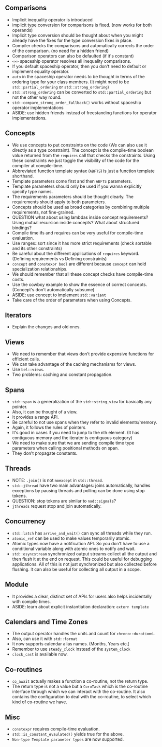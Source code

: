 ## Comparisons
- Implicit inequality operator is introduced
- implicit type conversion for comparisons is fixed. (now works for both operands)
- Implicit type conversion should be thought about when you might already have the fixes for the type conversion fixes in place.
- Compiler checks the comparisons and automatically corrects the order of the comparison. (no need for a hidden friend)
- Comparison operators can also be defaulted (if it's constant)
- `<=>` spaceship operator resolves all inequality comparisons.
- If you default spaceship operator, then you don't need to default or implement equality operator.
- `auto` in the spaceship operator needs to be thought in terms of the ordering type for your class members. (It might need to be `std::partial_ordering` or `std::strong_ordering`)
- `std::strong_ordering` can be converted to `std::partial_ordering` but not the other way round.
- `std::compare_strong_order_fallback()` works without spaceship operator implementations 
- ASIDE: use hidden friends instead of freestanding functions for operator implementations.

## Concepts
- We use concepts to put constraints on the code (We can also use it directly as a type constraint). The concept is the compile-time boolean value returned from the `requires` call that checks the constraints. Using these constraints we just toggle the visibility of the code for the compiler at compile-time. 
- Abbreviated function template syntax (`ABFTS`) is just a function template shorthand.
- Template parameters come first and then `ABFTS` parameters.
- Template parameters should only be used if you wanna explicitly specify type names.
- The requirements parameters should be thought clearly. The requirements should apply to both parameters. 
- Concepts should be used as broad categories by combining multiple requirements, not fine-grained.
- QUESTION what about using lambdas inside concept requirements? Using mutual recursion inside concepts? What about structured bindings?
- Compile time ifs and requires can be very useful for compile-time evaluation.
- Use ranges::sort since it has more strict requirements (check sortable and its other constraints)
- Be careful about the different applications of `requires` keyword. (Defining requirements vs Defining constraints)
- `concept` and `constexpr bool` are different because `concept` can hold specialization relationships.
- We should remember that all these concept checks have compile-time costs.
- Use the cowboy example to show the essence of correct concepts. (Concept's don't automatically subsume)
- ASIDE: use concept to implement `std::variant`
- Take care of the order of parameters when using Concepts.


## Iterators
- Explain the changes and old ones.

## Views
- We need to remember that views don't provide expensive functions for efficient calls.
- We can take advantage of the caching mechanisms for views.
- Use `bel::views`.
- Two problems: caching and constant propagation.

## Spans
- `std::span` is a generalization of the `std::string_view` for basically any pointer.
- Also, it can be thought of a view. 
- It provides a range API.
- Be careful to not use spans when they refer to invalid elements/memory.
- Again, it follows the rules of pointers.
- It's good in cases if you need to jump to the nth element. (It has contiguous memory and the iterator is contiguous category)
- We need to make sure that we are sending compile time type parameters when calling positional methods on span.
- They don't propagate constants.

## Threads
-  NOTE: `.join()` is not `noexcept` in `std::thread`.
- `std::jthread` have two main advantages: joins automatically, handles exceptions by pausing threads and polling can be done using stop tokens.
- QUESTION: stop tokens are similar to `nod::signals`?
- `jthreads` request stop and join automatically.

## Concurrency
- `std::latch` has `arrive_and_wait()` can sync all threads while they run.
- `atomic_ref` can be used to make values temporarily atomic.
-  Atomic types now have a notification API. So you don't have to use a conditional variable along with atomic ones to notify and wait.
- `std::osyncstream` synchronized output streams collect all the output and then flush it at the end on request. This could be useful for debugging applications. All of this is not just synchronized but also collected before flushing. It can also be useful for collecting all output in a scope.

## Module
- It provides a clear, distinct set of APIs for users also helps incidentally with compile times.
- ASIDE: learn about explicit instantiation declaration: `extern template`

## Calendars and Time Zones
- The output operator handles the units and count for `chrono::duration`s.
- Also, can use it with `std::format`
- It now supports calendar alias names. (Months, Years etc.)
- Remember to use `steady_clock` instead of the `system_clock`
- `clock_cast` is available now.

## Co-routines
- `co_await` actually makes a function a co-routine, not the return type.
- The return type is not a value but a `CoroTask` which is the co-routine interface through which we can interact with the co-routine. It also contains the configuration to deal with the co-routine, to select which kind of co-routine we have.

## Misc
- `constexpr` requires compile-time evaluation.
- `std::is_constant_evaulated()` yields true for the above.
- `Non-type Template parameter types` are now supported.
